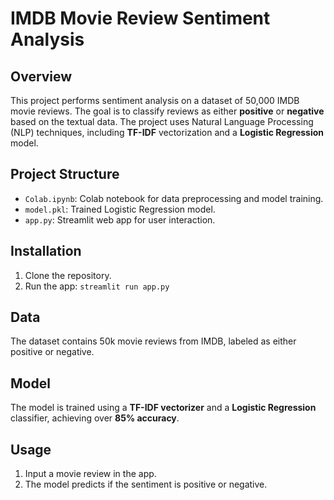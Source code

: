 # IMDB Movie Review Sentiment Analysis

## Overview
This project performs sentiment analysis on a dataset of 50,000 IMDB movie reviews. The goal is to classify reviews as either **positive** or **negative** based on the textual data. The project uses Natural Language Processing (NLP) techniques, including **TF-IDF** vectorization and a **Logistic Regression** model.

## Project Structure
- `Colab.ipynb`: Colab notebook for data preprocessing and model training.
- `model.pkl`: Trained Logistic Regression model.
- `app.py`: Streamlit web app for user interaction.

## Installation
1. Clone the repository.
2. Run the app: `streamlit run app.py`

## Data
The dataset contains 50k movie reviews from IMDB, labeled as either positive or negative.

## Model
The model is trained using a **TF-IDF vectorizer** and a **Logistic Regression** classifier, achieving over **85% accuracy**.

## Usage
1. Input a movie review in the app.
2. The model predicts if the sentiment is positive or negative.
